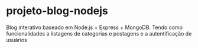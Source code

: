 # projeto-blog-nodejs
 Blog interativo baseado em Node.js + Express + MongoDB. Tendo como funcionalidades a listagens de categorias e postagens e a autentificação de usuários
